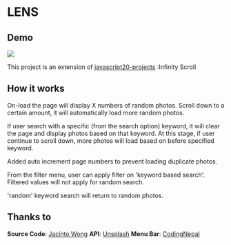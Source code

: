 # LENS
## Demo
![](lensDemo.gif)

This project is an extension of [javascript20-projects](https://github.com/zero-to-mastery/javascript20-projects) :Infinity Scroll
## How it works
On-load the page will display X numbers of random photos.
Scroll down to a certain amount, it will automatically load more random photos.

If user search with a specific (from the search option) keyword, it will clear the page and display photos based on that keyword.
At this stage, if user continue to scroll down, more photos will load based on before specified keyword.

Added auto increment page numbers to prevent loading duplicate photos.

From the filter menu, user can apply filter on 'keyword based search'. Filtered values will not apply for random search.

'random' keyword search will return to random photos.

## Thanks to
**Source Code**: [Jacinto Wong](https://github.com/JacintoDesign/infinite-scroll)
**API**: [Unsplash](https://unsplash.com/developers)
**Menu Bar**: [CodingNepal](https://www.codingnepalweb.com/2020/06/responsive-navbar-with-search-box-html-css-javascript.html)